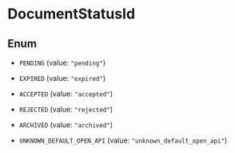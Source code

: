 

# DocumentStatusId

## Enum


* `PENDING` (value: `"pending"`)

* `EXPIRED` (value: `"expired"`)

* `ACCEPTED` (value: `"accepted"`)

* `REJECTED` (value: `"rejected"`)

* `ARCHIVED` (value: `"archived"`)

* `UNKNOWN_DEFAULT_OPEN_API` (value: `"unknown_default_open_api"`)



